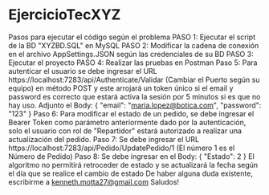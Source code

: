 # EjercicioTecXYZ
Pasos para ejecutar el código según el problema
PASO 1: Ejecutar el script de la BD "XYZBD.SQL" en MySQL
PASO 2: Modificar la cadena de conexión en el archivo AppSettings.JSON según las credenciales de su BD
PASO 3: Ejecutar el proyecto
PASO 4: Realizar las pruebas en Postman
Paso 5: Para autenticar el usuario se debe ingresar el URL https://localhost:7283/api/Authenticate/Validar (Cambiar el Puerto según su equipo) en método POST y este arrojará un token único si el email y password es correcto que estará activa la sesión por 5 minutos si es que no hay uso.
Adjunto el Body:
{
    "email": "maria.lopez@botica.com",
	"password": "123"
}
Paso 6: Para modificar el estado de un pedido, se debe ingresar el Bearer Token como parámetro anteriormente dado por la autenticación, solo el usuario con rol de "Repartidor" estará autorizado a realizar una actualización del pedido.
Paso 7: Se debe ingresar el URL https://localhost:7283/api/Pedido/UpdatePedido/1 (El número 1 es el Número de Pedido) 
Paso 8: Se debe ingresar en el Body:
{
    "Estado": 2
}
El algoritmo no permitirá retroceder de estado y se actualizará la fecha según el día que se realice el cambio de estado
De haber alguna duda existente, escribirme a kenneth.motta27@gmail.com
Saludos!